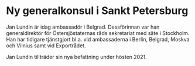 # Ny generalkonsul i Sankt Petersburg

Jan Lundin är idag ambassadör i Belgrad. Dessförinnan var han generaldirektör för Östersjöstaternas råds sekretariat med säte i Stockholm. Han har tidigare tjänstgjort bl.a. vid ambassaderna i Berlin, Belgrad, Moskva och Vilnius samt vid Exportrådet.

Jan Lundin tillträder sin nya befattning under hösten 2021\.
